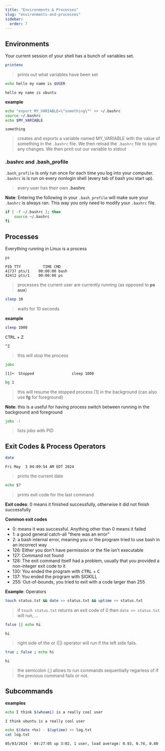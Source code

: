 ```yaml
---
title: "Environments & Processes"
slug: "environments-and-processes"
sidebar:
  order: 7
---
```


## Environments

Your current session of your shell has a bunch of variables set.

```bash
printenv
```

> prints out what variables have been set

```bash
echo hello my name is $USER
```

```
hello my name is ubuntu
```

**example**

```bash
echo "export MY_VARIABLE=\"something\"" >> ~/.bashrc
source ~/.bashrc
echo $MY_VARIABLE
```

```
something
```

> creates and exports a variable named MY_VARIABLE with the value of something in the `.bashrc` file. We then reload the `.bashrc` file to sync any changes. We then print out our variable to stdout

### .bashrc and .bash_profile

`.bash_profile` is only run once for each time you log into your computer. `.bashrc` is is run on every nonlogin shell (every tab of bash you start up).

> every user has their own **.bashrc**

**Note**: Entering the following in your `.bash_profile` will make sure your `.bashrc` is always ran. This way you only need to modify your `.bashrc` file.

```bash
if [ -f ~/.bashrc ]; then
    source ~/.bashrc
fi
```

## Processes

Everything running in Linux is a process

```bash
ps
```

```
PID TTY          TIME CMD
41737 pts/1    00:00:00 bash
42412 pts/1    00:00:00 ps
```

> processes the current user are currently running (as opposed to **ps aux**)

```bash
sleep 10
```

> waits for 10 seconds

**example**

```bash
sleep 1000
```

<kbd>CTRL</kbd> + <kbd>Z</kbd>

```
^Z
```

> this will stop the process

```bash
jobs
```

```
[1]+  Stopped                 sleep 1000
```

```bash
bg 1
```

> this will resume the stopped process [1] in the background (can also use **fg** for foreground)

**Note**: this is a useful for having process switch between running in the background and foreground

```bash
jobs -l
```

> lists jobs with PID

## Exit Codes & Process Operators

```bash
date
```

```
Fri May  3 04:09:54 AM EDT 2024
```

> prints the current date

```bash
echo $?
```

> prints exit code for the last command

**Exit codes**: 0 means it finished successfully, otherwise it did not finish successfully

**Common exit codes**

- 0: means it was successful. Anything other than 0 means it failed
- 1: a good general catch-all "there was an error"
- 2: a bash internal error, meaning you or the program tried to use bash in an incorrect way
- 126: Either you don't have permission or the file isn't executable
- 127: Command not found
- 128: The exit command itself had a problem, usually that you provided a non-integer exit code to it
- 130: You ended the program with <kbd>CTRL</kbd> + <kbd>C</kbd>
- 137: You ended the program with SIGKILL
- 255: Out-of-bounds, you tried to exit with a code larger than 255

**Example**: Operators

```bash
touch status.txt && date >> status.txt && uptime >> status.txt
```

> if `touch status.txt` returns an exit code of 0 then `date >> status.txt` will run, ...

```bash
false || echo hi
```

```
hi
```

> right side of the or (||) operator will run if the left side fails.

```bash
true ; false ; echo hi
```

```
hi
```

> the semicolon (;) allows to run commands sequentially regarless of if the previous command fails or not.

## Subcommands

**examples**

```bash
echo I think $(whoami) is a really cool user
```

```
I think ubuntu is a really cool user
```

```bash
echo $(date +%x) - $(uptime) >> log.txt
cat log.txt
```

```
05/03/2024 - 04:27:05 up 3:02, 1 user, load average: 0.93, 0.74, 0.60
```
